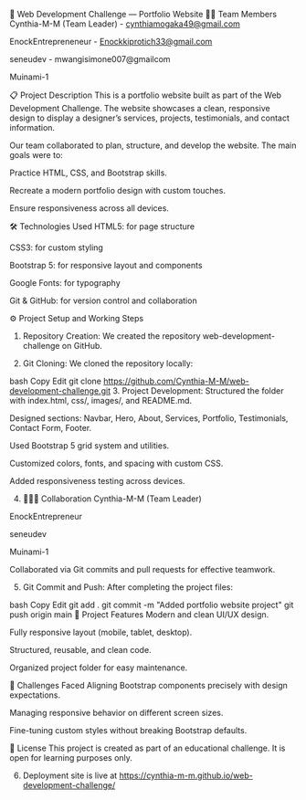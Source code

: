 🚀 Web Development Challenge — Portfolio Website
👩‍💻 Team Members
Cynthia-M-M (Team Leader) - cynthiamogaka49@gmail.com

EnockEntrepreneneur - Enockkiprotich33@gmail.com

seneudev - mwangisimone007@gmailcom

Muinami-1

📋 Project Description
This is a portfolio website built as part of the Web Development Challenge. The website showcases a clean, responsive design to display a designer’s services, projects, testimonials, and contact information.

Our team collaborated to plan, structure, and develop the website. The main goals were to:

Practice HTML, CSS, and Bootstrap skills.

Recreate a modern portfolio design with custom touches.

Ensure responsiveness across all devices.

🛠️ Technologies Used
HTML5: for page structure

CSS3: for custom styling

Bootstrap 5: for responsive layout and components

Google Fonts: for typography

Git & GitHub: for version control and collaboration

⚙️ Project Setup and Working Steps
1. Repository Creation:
We created the repository web-development-challenge on GitHub.

2. Git Cloning:
We cloned the repository locally:

bash
Copy
Edit
git clone https://github.com/Cynthia-M-M/web-development-challenge.git
3. Project Development:
Structured the folder with index.html, css/, images/, and README.md.

Designed sections: Navbar, Hero, About, Services, Portfolio, Testimonials, Contact Form, Footer.

Used Bootstrap 5 grid system and utilities.

Customized colors, fonts, and spacing with custom CSS.

Added responsiveness testing across devices.

4. 🧑‍🤝‍🧑 Collaboration
Cynthia-M-M (Team Leader)

EnockEntrepreneur

seneudev

Muinami-1

Collaborated via Git commits and pull requests for effective teamwork.

5. Git Commit and Push:
After completing the project files:

bash
Copy
Edit
git add .
git commit -m "Added portfolio website project"
git push origin main
🎨 Project Features
Modern and clean UI/UX design.

Fully responsive layout (mobile, tablet, desktop).

Structured, reusable, and clean code.

Organized project folder for easy maintenance.

🌟 Challenges Faced
Aligning Bootstrap components precisely with design expectations.

Managing responsive behavior on different screen sizes.

Fine-tuning custom styles without breaking Bootstrap defaults.

📄 License
This project is created as part of an educational challenge.
It is open for learning purposes only.

6. Deployment
site is live at https://cynthia-m-m.github.io/web-development-challenge/
